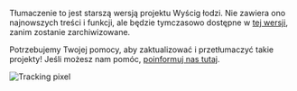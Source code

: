 Tłumaczenie to jest starszą wersją projektu Wyścig łodzi. Nie zawiera ono najnowszych treści i funkcji, ale będzie tymczasowo dostępne w [tej wersji](images/boat-race-pl-PL.pdf), zanim zostanie zarchiwizowane.

Potrzebujemy Twojej pomocy, aby zaktualizować i przetłumaczyć takie projekty! Jeśli możesz nam pomóc, [poinformuj nas tutaj](http://rpf.io/translators).

![Tracking pixel](https://code.org/api/hour/begin_codeclub_boatrace.png)
